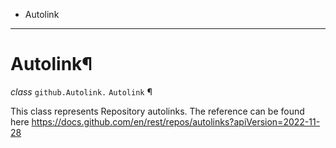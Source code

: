   + Autolink

* * *
# Autolink¶

_class_ `github.Autolink.`  `Autolink` ¶

This class represents Repository autolinks. The reference can be found here https://docs.github.com/en/rest/repos/autolinks?apiVersion=2022-11-28
